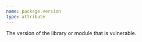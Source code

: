```yaml
---
name: package.version
type: attribute
---
```


The version of the library or module that is vulnerable.
